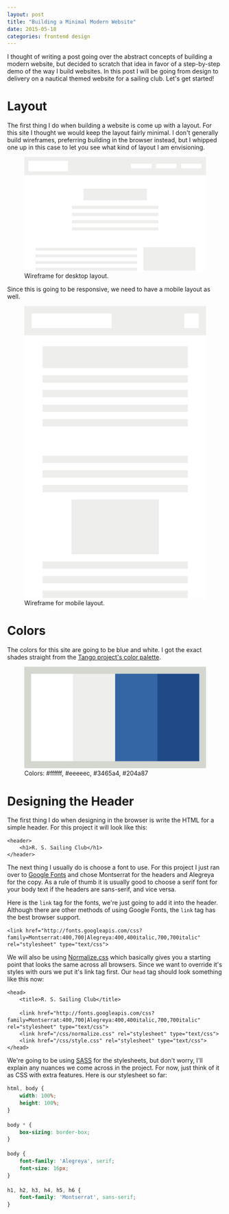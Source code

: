 ```yaml
---
layout: post
title: "Building a Minimal Modern Website"
date: 2015-05-18
categories: frontend design
---
```


I thought of writing a post going over the abstract concepts of building a modern website, but decided to scratch that idea in favor of a step-by-step demo of the way I build websites. In this post I will be going from design to delivery on a nautical themed website for a sailing club. Let's get started!


# Layout

The first thing I do when building a website is come up with a layout. For this site I thought we would keep the layout fairly minimal. I don't generally build wireframes, preferring building in the browser instead, but I whipped one up in this case to let you see what kind of layout I am envisioning.

<figure>
<img src="/assets/nautical-wireframe.svg" alt="Wireframe for desktop layout">
<figcaption>Wireframe for desktop layout.</figcaption>
</figure>

Since this is going to be responsive, we need to have a mobile layout as well.

<figure>
<img src="/assets/nautical-wireframe-mobile.svg" alt="Wireframe for mobile layout">
<figcaption>Wireframe for mobile layout.</figcaption>
</figure>


# Colors

The colors for this site are going to be blue and white. I got the exact shades straight from the [Tango project's color palette](http://tango.freedesktop.org/Tango_Icon_Theme_Guidelines#Color_Palette).

<figure>
<img src="/assets/nautical-palette.svg" alt="Palette colors: #ffffff, #eeeeec, #3465a4, #204a87">
<figcaption>Colors: #ffffff, #eeeeec, #3465a4, #204a87</figcaption>
</figure>

# Designing the Header

The first thing I do when designing in the browser is write the HTML for a simple header. For this project it will look like this:

~~~markup
<header>
    <h1>R. S. Sailing Club</h1>
</header>
~~~

The next thing I usually do is choose a font to use. For this project I just ran over to [Google Fonts](https://www.google.com/fonts/) and chose Montserrat for the headers and Alegreya for the copy. As a rule of thumb it is usually good to choose a serif font for your body text if the headers are sans-serif, and vice versa.

Here is the `link` tag for the fonts, we're just going to add it into the header. Although there are other methods of using Google Fonts, the `link` tag has the best browser support.

~~~markup
<link href="http://fonts.googleapis.com/css?family=Montserrat:400,700|Alegreya:400,400italic,700,700italic" rel="stylesheet" type="text/css">
~~~

We will also be using [Normalize.css](https://necolas.github.io/normalize.css/) which basically gives you a starting point that looks the same across all browsers. Since we want to override it's styles with ours we put it's link tag first. Our `head` tag should look something like this now:

~~~markup
<head>
    <title>R. S. Sailing Club</title>

    <link href="http://fonts.googleapis.com/css?family=Montserrat:400,700|Alegreya:400,400italic,700,700italic" rel="stylesheet" type="text/css">
    <link href="/css/normalize.css" rel="stylesheet" type="text/css">
    <link href="/css/style.css" rel="stylesheet" type="text/css">
</head>
~~~

We're going to be using [SASS](http://sass-lang.com/) for the stylesheets, but don't worry, I'll explain any nuances we come across in the project. For now, just think of it as CSS with extra features. Here is our stylesheet so far:

~~~scss
html, body {
    width: 100%;
    height: 100%;
}

body * {
    box-sizing: border-box;
}

body {
    font-family: 'Alegreya', serif;
    font-size: 16px;
}

h1, h2, h3, h4, h5, h6 {
    font-family: 'Montserrat', sans-serif;
}
~~~

